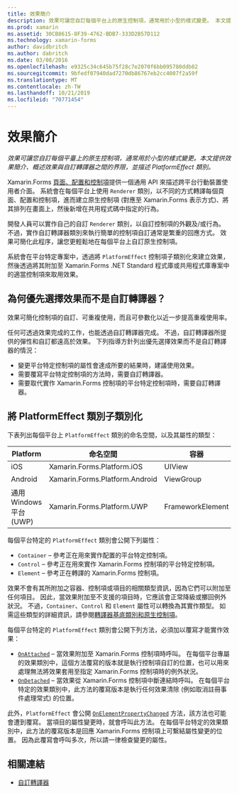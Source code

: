 ```yaml
---
title: 效果簡介
description: 效果可讓您自訂每個平台上的原生控制項，通常用於小型的樣式變更。 本文提供效果簡介、概述效果與自訂轉譯器之間的界限，並描述 PlatformEffect 類別。
ms.prod: xamarin
ms.assetid: 30CB8615-8F39-4762-BDB7-333D2B57D112
ms.technology: xamarin-forms
author: davidbritch
ms.author: dabritch
ms.date: 03/08/2016
ms.openlocfilehash: e9325c34c645b75f28c7e2070f6bb095780ddb02
ms.sourcegitcommit: 9bfedf07940dad7270db86767eb2cc4007f2a59f
ms.translationtype: MT
ms.contentlocale: zh-TW
ms.lasthandoff: 10/21/2019
ms.locfileid: "70771454"
---
```

# <a name="introduction-to-effects"></a>效果簡介

_效果可讓您自訂每個平臺上的原生控制項，通常用於小型的樣式變更。本文提供效果簡介、概述效果與自訂轉譯器之間的界限，並描述 PlatformEffect 類別。_

Xamarin.Forms [頁面、配置和控制項](~/xamarin-forms/user-interface/controls/index.md)提供一個通用 API 來描述跨平台行動裝置使用者介面。 系統會在每個平台上使用 `Renderer` 類別，以不同的方式轉譯每個頁面、配置和控制項，進而建立原生控制項 (對應至 Xamarin.Forms 表示方式)、將其排列在畫面上，然後新增在共用程式碼中指定的行為。

開發人員可以實作自己的自訂 `Renderer` 類別，以自訂控制項的外觀及/或行為。 不過，實作自訂轉譯器類別來執行簡單的控制項自訂通常是繁重的回應方式。 效果可簡化此程序，讓您更輕鬆地在每個平台上自訂原生控制項。

系統會在平台特定專案中，透過將 `PlatformEffect` 控制項子類別化來建立效果，然後透過將其附加至 Xamarin.Forms .NET Standard 程式庫或共用程式庫專案中的適當控制項來取用效果。

## <a name="why-use-an-effect-over-a-custom-renderer"></a>為何優先選擇效果而不是自訂轉譯器？

效果可簡化控制項的自訂、可重複使用，而且可參數化以近一步提高重複使用率。

任何可透過效果完成的工作，也能透過自訂轉譯器完成。 不過，自訂轉譯器所提供的彈性和自訂都遠高於效果。 下列指導方針列出優先選擇效果而不是自訂轉譯器的情況：

- 變更平台特定控制項的屬性會達成所要的結果時，建議使用效果。
- 需要覆寫平台特定控制項的方法時，需要自訂轉譯器。
- 需要取代實作 Xamarin.Forms 控制項的平台特定控制項時，需要自訂轉譯器。

## <a name="subclassing-the-platformeffect-class"></a>將 PlatformEffect 類別子類別化

下表列出每個平台上 `PlatformEffect` 類別的命名空間，以及其屬性的類型：

|Platform|命名空間|容器|控制項|
|--- |--- |--- |--- |
|iOS|Xamarin.Forms.Platform.iOS|UIView|UIView|
|Android|Xamarin.Forms.Platform.Android|ViewGroup|檢視|
|通用 Windows 平台 (UWP)|Xamarin.Forms.Platform.UWP|FrameworkElement|FrameworkElement|

每個平台特定的 `PlatformEffect` 類別會公開下列屬性：

- `Container` – 參考正在用來實作配置的平台特定控制項。
- `Control` – 參考正在用來實作 Xamarin.Forms 控制項的平台特定控制項。
- `Element` – 參考正在轉譯的 Xamarin.Forms 控制項。

效果不會有其所附加之容器、控制項或項目的相關類型資訊，因為它們可以附加至任何項目。 因此，當效果附加至不支援的項目時，它應該會正常降級或擲回例外狀況。 不過，`Container`、`Control` 和 `Element` 屬性可以轉換為其實作類型。 如需這些類型的詳細資訊，請參閱[轉譯器基底類別和原生控制項](~/xamarin-forms/app-fundamentals/custom-renderer/renderers.md)。

每個平台特定的 `PlatformEffect` 類別會公開下列方法，必須加以覆寫才能實作效果：

- [`OnAttached`](xref:Xamarin.Forms.Effect.OnAttached) – 當效果附加至 Xamarin.Forms 控制項時呼叫。 在每個平台專屬的效果類別中，這個方法覆寫的版本就是執行控制項自訂的位置，也可以用來處理無法將效果套用至指定 Xamarin.Forms 控制項時的例外狀況。
- [`OnDetached`](xref:Xamarin.Forms.Effect.OnDetached) – 當效果從 Xamarin.Forms 控制項中斷連結時呼叫。 在每個平台特定的效果類別中，此方法的覆寫版本是執行任何效果清除 (例如取消註冊事件處理常式) 的位置。

此外，`PlatformEffect` 會公開 [`OnElementPropertyChanged`](xref:Xamarin.Forms.PlatformEffect`2.OnElementPropertyChanged(System.ComponentModel.PropertyChangedEventArgs)) 方法，該方法也可能會遭到覆寫。 當項目的屬性變更時，就會呼叫此方法。 在每個平台特定的效果類別中，此方法的覆寫版本是回應 Xamarin.Forms 控制項上可繫結屬性變更的位置。 因為此覆寫會呼叫多次，所以請一律檢查變更的屬性。

## <a name="related-links"></a>相關連結

- [自訂轉譯器](~/xamarin-forms/app-fundamentals/custom-renderer/index.md)
